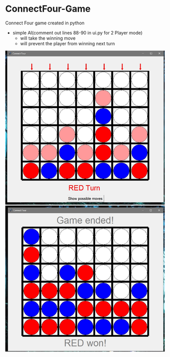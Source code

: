 # ConnectFour-Game
Connect Four game created in python


- simple AI(comment out lines 88-90 in ui.py for 2 Player mode)
  - will take the winning move
  - will prevent the player from winning next turn


![Start_screen](fwins/001.jpg "Start_screen")
![Main_screen](fwins/002.jpg "Main_screen")
